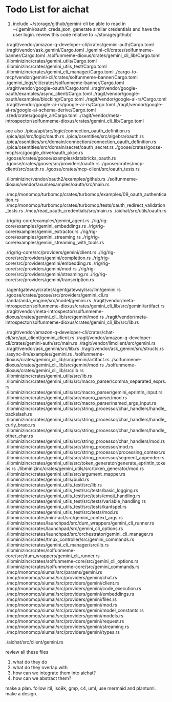 # Todo List for aichat

1. include ~/storage/github/gemini-cli
be able to read in ~/.gemini/oauth_creds.json, generate similar credentials and have the user login. 
review this code relative to ~/storage/github/

./ragit/vendor/amazon-q-developer-cli/crates/gemini-auth/Cargo.toml
./ragit/vendor/ask_gemini/Cargo.toml
./gemini-cli/crates/solfunmeme-banner/Cargo.toml
./solfunmeme-dioxus/crates/gemini_cli_lib/Cargo.toml
./libminizinc/crates/gemini_utils/Cargo.toml
./libminizinc/crates/gemini_utils_test/Cargo.toml
./libminizinc/crates/gemini_cli_manager/Cargo.toml
./cargo-to-mcp/vendor/gemini-cli/crates/solfunmeme-banner/Cargo.toml
./gemini_logs/cli/crates/solfunmeme-banner/Cargo.toml
./ragit/vendor/google-oauth/Cargo.toml
./ragit/vendor/google-oauth/examples/async_client/Cargo.toml
./ragit/vendor/google-oauth/examples/blocking/Cargo.toml
./ragit/vendor/google-ai-rs/Cargo.toml
./ragit/vendor/google-ai-rs/google-ai-rs/Cargo.toml
./ragit/vendor/google-ai-rs/google-ai-schema-derive/Cargo.toml
./zed/crates/google_ai/Cargo.toml
./ragit/vendor/meta-introspector/solfunmeme-dioxus/crates/gemini_cli_lib/Cargo.toml

see also
./pica/api/src/logic/connection_oauth_definition.rs
./pica/api/src/logic/oauth.rs
./pica/osentities/src/algebra/oauth.rs
./pica/osentities/src/domain/connection/connection_oauth_definition.rs
./pica/osentities/src/domain/secret/oauth_secret.rs
./goose/crates/goose-mcp/src/google_drive/oauth_pkce.rs
./goose/crates/goose/examples/databricks_oauth.rs
./goose/crates/goose/src/providers/oauth.rs
./goose/crates/mcp-client/src/oauth.rs
./goose/crates/mcp-client/src/oauth_tests.rs


./libminizinc/vendor/oauth2/examples/github.rs
./solfunmeme-dioxus/vendor/axum/examples/oauth/src/main.rs

./mcp/monomcp/turbomcp/crates/turbomcp/examples/09_oauth_authentication.rs
./mcp/monomcp/turbomcp/crates/turbomcp/tests/oauth_redirect_validation_tests.rs
./mcp/read_oauth_credentials/src/main.rs
./aichat/src/utils/oauth.rs

./rig/rig-core/examples/gemini_agent.rs
./rig/rig-core/examples/gemini_embeddings.rs
./rig/rig-core/examples/gemini_extractor.rs
./rig/rig-core/examples/gemini_streaming.rs
./rig/rig-core/examples/gemini_streaming_with_tools.rs

./rig/rig-core/src/providers/gemini/client.rs
./rig/rig-core/src/providers/gemini/completion.rs
./rig/rig-core/src/providers/gemini/embedding.rs
./rig/rig-core/src/providers/gemini/mod.rs
./rig/rig-core/src/providers/gemini/streaming.rs
./rig/rig-core/src/providers/gemini/transcription.rs

./agentgateway/crates/agentgateway/src/llm/gemini.rs
./goose/crates/goose/src/providers/gemini_cli.rs
./anda/anda_engine/src/model/gemini.rs
./ragit/vendor/meta-introspector/solfunmeme-dioxus/crates/gemini_cli_lib/src/gemini/artifact.rs
./ragit/vendor/meta-introspector/solfunmeme-dioxus/crates/gemini_cli_lib/src/gemini/mod.rs
./ragit/vendor/meta-introspector/solfunmeme-dioxus/crates/gemini_cli_lib/src/lib.rs

./ragit/vendor/amazon-q-developer-cli/crates/chat-cli/src/api_client/gemini_client.rs
./ragit/vendor/amazon-q-developer-cli/crates/gemini-auth/src/main.rs
./ragit/vendor/llmclient/src/gemini.rs
./ragit/vendor/ask_gemini/src/lib.rs
./ragit/vendor/ask_gemini/src/structs.rs
./async-llm/examples/gemini.rs
./solfunmeme-dioxus/crates/gemini_cli_lib/src/gemini/artifact.rs
./solfunmeme-dioxus/crates/gemini_cli_lib/src/gemini/mod.rs
./solfunmeme-dioxus/crates/gemini_cli_lib/src/lib.rs
./libminizinc/crates/gemini_utils/src/lib.rs
./libminizinc/crates/gemini_utils/src/macro_parser/comma_separated_exprs.rs
./libminizinc/crates/gemini_utils/src/macro_parser/gemini_eprintln_input.rs
./libminizinc/crates/gemini_utils/src/macro_parser/mod.rs
./libminizinc/crates/gemini_utils/src/macro_parser/named_args_input.rs
./libminizinc/crates/gemini_utils/src/string_processor/char_handlers/handle_backslash.rs
./libminizinc/crates/gemini_utils/src/string_processor/char_handlers/handle_curly_brace.rs
./libminizinc/crates/gemini_utils/src/string_processor/char_handlers/handle_other_char.rs
./libminizinc/crates/gemini_utils/src/string_processor/char_handlers/mod.rs
./libminizinc/crates/gemini_utils/src/string_processor/mod.rs
./libminizinc/crates/gemini_utils/src/string_processor/processing_context.rs
./libminizinc/crates/gemini_utils/src/string_processor/segment_appender.rs
./libminizinc/crates/gemini_utils/src/token_generator/generate_eprintln_tokens.rs
./libminizinc/crates/gemini_utils/src/token_generator/mod.rs
./libminizinc/crates/gemini_utils/src/argument_mapper.rs
./libminizinc/crates/gemini_utils/build.rs
./libminizinc/crates/gemini_utils_test/src/lib.rs
./libminizinc/crates/gemini_utils_test/src/tests/basic_logging.rs
./libminizinc/crates/gemini_utils_test/src/tests/emoji_handling.rs
./libminizinc/crates/gemini_utils_test/src/tests/variable_handling.rs
./libminizinc/crates/gemini_utils_test/src/tests/kantspel.rs
./libminizinc/crates/gemini_utils_test/src/tests/mod.rs
./libminizinc/crates/mini-act/src/gemini_context_args.rs
./libminizinc/crates/launchpad/src/dum_wrappers/gemini_cli_runner.rs
./libminizinc/crates/launchpad/src/gemini_cli_options.rs
./libminizinc/crates/launchpad/src/orchestrator/gemini_cli_manager.rs
./libminizinc/crates/tmux_controller/src/gemini_commands.rs
./libminizinc/crates/gemini_cli_manager/src/lib.rs
./libminizinc/crates/solfunmeme-core/src/dum_wrappers/gemini_cli_runner.rs
./libminizinc/crates/solfunmeme-core/src/gemini_cli_options.rs
./libminizinc/crates/solfunmeme-core/src/gemini_commands.rs
./mcp/monomcp/siumai/src/params/gemini.rs
./mcp/monomcp/siumai/src/providers/gemini/chat.rs
./mcp/monomcp/siumai/src/providers/gemini/client.rs
./mcp/monomcp/siumai/src/providers/gemini/code_execution.rs
./mcp/monomcp/siumai/src/providers/gemini/embeddings.rs
./mcp/monomcp/siumai/src/providers/gemini/files.rs
./mcp/monomcp/siumai/src/providers/gemini/mod.rs
./mcp/monomcp/siumai/src/providers/gemini/model_constants.rs
./mcp/monomcp/siumai/src/providers/gemini/models.rs
./mcp/monomcp/siumai/src/providers/gemini/request.rs
./mcp/monomcp/siumai/src/providers/gemini/streaming.rs
./mcp/monomcp/siumai/src/providers/gemini/types.rs

./aichat/src/client/gemini.rs

review all these files

1. what do they do
2. what do they overlap with
3. how can we integrate them into aichat?
4. how can we abstract them?

make a plan. follow itil, iso9k, gmp, c4, uml, use mermaid and plantuml. make a design. 
